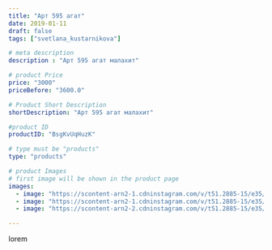 ```yaml
---
title: "Арт 595 агат"
date: 2019-01-11
draft: false
tags: ["svetlana_kustarnikova"]

# meta description
description : "Арт 595 агат малахит"

# product Price
price: "3000"
priceBefore: "3600.0"

# Product Short Description
shortDescription: "Арт 595 агат малахит"

#product ID
productID: "BsgKvUqHuzK"

# type must be "products"
type: "products"

# product Images
# first image will be shown in the product page
images:
  - image: "https://scontent-arn2-1.cdninstagram.com/v/t51.2885-15/e35/47582810_561468210986029_1246738384336070410_n.jpg?se=7&tp=1&_nc_ht=scontent-arn2-1.cdninstagram.com&_nc_cat=101&_nc_ohc=9l6uzxrxUdIAX-ts0hG&oh=ee19889522300b9ccc3ddf3122783ac2&oe=606D61BD&ig_cache_key=MTk1NDYwOTQ2NTAxMTM0NDUwMg%3D%3D.2"
  - image: "https://scontent-arn2-1.cdninstagram.com/v/t51.2885-15/e35/47693604_286302852241803_8901727328604619927_n.jpg?se=7&tp=1&_nc_ht=scontent-arn2-1.cdninstagram.com&_nc_cat=103&_nc_ohc=NARryMiiTw4AX9oBuJY&oh=5008ff65e114ac6620ea373dee4ec7aa&oe=606ABED9&ig_cache_key=MTk1NDYwOTQ2NTAwMjk3MjgwMA%3D%3D.2"
  - image: "https://scontent-arn2-2.cdninstagram.com/v/t51.2885-15/e35/47691851_133052474381460_4345050627114634941_n.jpg?se=7&tp=1&_nc_ht=scontent-arn2-2.cdninstagram.com&_nc_cat=100&_nc_ohc=mzjaVRwch-UAX-CtnyM&oh=2dd2f9a25feceaea173f86e8167dd71f&oe=6069A77C&ig_cache_key=MTk1NDYwOTQ2NDk5NDQ0NzQ0OQ%3D%3D.2"

---
```

lorem
